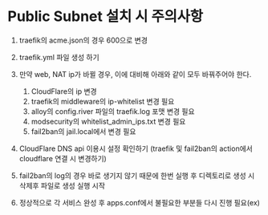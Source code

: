 # Public Subnet 설치 시 주의사항

1. traefik의 acme.json의 경우 600으로 변경
2. traefik.yml 파일 생성 하기
3. 만약 web, NAT ip가 바뀔 경우, 이에 대비해 아래와 같이 모두 바꿔주어야 한다.
    1) CloudFlare의 ip 변경
    2) traefik의 middleware의 ip-whitelist 변경 필요
    3) alloy의 config.river 파일의 traefik.log 포맷 변경 필요
    4) modsecurity의 whitelist_admin_ips.txt 변경 필요
    5) fail2ban의 jail.local에서 변경 필요

4. CloudFlare DNS api 이용시 설정 확인하기 (traefik 및 fail2ban의 action에서 cloudflare 연결 시 변경하기)
5. fail2ban의 log의 경우 바로 생기지 않기 때문에 한번 실행 후 디렉토리로 생성 시 삭제후 파일로 생성 실행 시작
6. 정상적으로 각 서비스 완성 후 apps.conf에서 불필요한 부분들 다시 진행 필요(ex)
